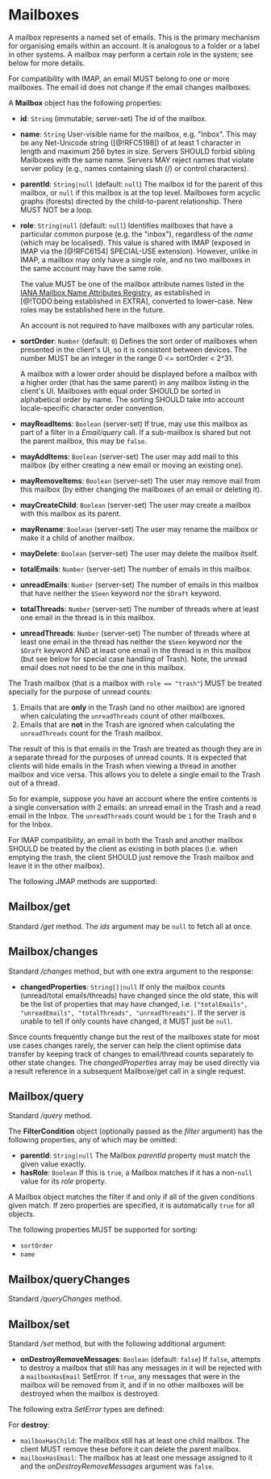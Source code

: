 # Mailboxes

A mailbox represents a named set of emails. This is the primary mechanism for organising emails within an account. It is analogous to a folder or a label in other systems. A mailbox may perform a certain role in the system; see below for more details.

For compatibility with IMAP, an email MUST belong to one or more mailboxes. The email id does not change if the email changes mailboxes.

A **Mailbox** object has the following properties:

- **id**: `String` (immutable; server-set)
  The id of the mailbox.
- **name**: `String`
  User-visible name for the mailbox, e.g. "Inbox". This may be any Net-Unicode string ([@!RFC5198]) of at least 1 character in length and maximum 256 bytes in size. Servers SHOULD forbid sibling Mailboxes with the same name. Servers MAY reject names that violate server policy (e.g., names containing slash (/) or control characters).
- **parentId**: `String|null` (default: `null`)
  The mailbox id for the parent of this mailbox, or `null` if this mailbox is at the top level. Mailboxes form acyclic graphs (forests) directed by the child-to-parent relationship. There MUST NOT be a loop.
- **role**: `String|null` (default: `null`)
  Identifies mailboxes that have a particular common purpose (e.g. the "inbox"), regardless of the *name* (which may be localised). This value is shared with IMAP (exposed in IMAP via the [@!RFC6154] SPECIAL-USE extension). However, unlike in IMAP, a mailbox may only have a single role, and no two mailboxes in the same account may have the same role.

    The value MUST be one of the mailbox attribute names listed in the [IANA Mailbox Name Attributes Registry](TODO), as established in [@!TODO:being established in EXTRA], converted to lower-case. New roles may be established here in the future.

    An account is not required to have mailboxes with any particular roles.

- **sortOrder**: `Number` (default: `0`)
  Defines the sort order of mailboxes when presented in the client's UI, so it
  is consistent between devices. The number MUST be an integer in the range
  0 <= sortOrder < 2^31.

    A mailbox with a lower order should be displayed before a mailbox with a higher order (that has the same parent) in any mailbox listing in the client's UI. Mailboxes with equal order SHOULD be sorted in alphabetical order by name. The sorting SHOULD take into account locale-specific character order convention.
- **mayReadItems**: `Boolean` (server-set)
  If true, may use this mailbox as part of a filter in a *Email/query* call.
  If a sub-mailbox is shared but not the parent mailbox, this may be `false`.
- **mayAddItems**: `Boolean` (server-set)
  The user may add mail to this mailbox (by either creating a new email or moving an existing one).
- **mayRemoveItems**: `Boolean` (server-set)
  The user may remove mail from this mailbox (by either changing the mailboxes of an email or deleting it).
- **mayCreateChild**: `Boolean` (server-set)
  The user may create a mailbox with this mailbox as its parent.
- **mayRename**: `Boolean` (server-set)
  The user may rename the mailbox or make it a child of another mailbox.
- **mayDelete**: `Boolean` (server-set)
  The user may delete the mailbox itself.
- **totalEmails**: `Number` (server-set)
  The number of emails in this mailbox.
- **unreadEmails**: `Number` (server-set)
  The number of emails in this mailbox that have neither the `$Seen` keyword nor the `$Draft` keyword.
- **totalThreads**: `Number` (server-set)
  The number of threads where at least one email in the thread is in this mailbox.
- **unreadThreads**: `Number` (server-set)
  The number of threads where at least one email in the thread has neither the `$Seen` keyword nor the `$Draft` keyword AND at least one email in the thread is in this mailbox (but see below for special case handling of Trash). Note, the unread email does not need to be the one in this mailbox.

The Trash mailbox (that is a mailbox with `role == "trash"`) MUST be treated specially for the purpose of unread counts:

1. Emails that are **only** in the Trash (and no other mailbox) are ignored when calculating the `unreadThreads` count of other mailboxes.
2. Emails that are **not** in the Trash are ignored when calculating the `unreadThreads` count for the Trash mailbox.

The result of this is that emails in the Trash are treated as though they are in a separate thread for the purposes of unread counts. It is expected that clients will hide emails in the Trash when viewing a thread in another mailbox and vice versa. This allows you to delete a single email to the Trash out of a thread.

So for example, suppose you have an account where the entire contents is a single conversation with 2 emails: an unread email in the Trash and a read email in the Inbox. The `unreadThreads` count would be `1` for the Trash and `0` for the Inbox.

For IMAP compatibility, an email in both the Trash and another mailbox SHOULD be treated by the client as existing in both places (i.e. when emptying the trash, the client SHOULD just remove the Trash mailbox and leave it in the other mailbox).

The following JMAP methods are supported:

## Mailbox/get

Standard */get* method. The *ids* argument may be `null` to fetch all at once.

## Mailbox/changes

Standard */changes* method, but with one extra argument to the response:

- **changedProperties**: `String[]|null`
  If only the mailbox counts (unread/total emails/threads) have changed since the old state, this will be the list of properties that may have changed, i.e. `["totalEmails", "unreadEmails", "totalThreads", "unreadThreads"]`. If the server is unable to tell if only counts have changed, it MUST just be `null`.

Since counts frequently change but the rest of the mailboxes state for most use cases changes rarely, the server can help the client optimise data transfer by keeping track of changes to email/thread counts separately to other state changes. The *changedProperties* array may be used directly via a result reference in a subsequent Mailboxe/get call in a single request.

## Mailbox/query

Standard */query* method.

The **FilterCondition** object (optionally passed as the *filter* argument) has the following properties, any of which may be omitted:

- **parentId**: `String|null`
  The Mailbox *parentId* property must match the given value exactly.
- **hasRole**: `Boolean`
  If this is `true`, a Mailbox matches if it has a non-`null` value for its *role* property.

A Mailbox object matches the filter if and only if all of the given conditions given match. If zero properties are specified, it is automatically `true` for all objects.

The following properties MUST be supported for sorting:

- `sortOrder`
- `name`

## Mailbox/queryChanges

Standard */queryChanges* method.

## Mailbox/set

Standard */set* method, but with the following additional argument:

- **onDestroyRemoveMessages**: `Boolean` (default: `false`)
  If `false`, attempts to destroy a mailbox that still has any messages in it will be rejected with a `mailboxHasEmail` SetError. If `true`, any messages that were in the mailbox will be removed from it, and if in no other mailboxes will be destroyed when the mailbox is destroyed.

The following extra *SetError* types are defined:

For **destroy**:

- `mailboxHasChild`: The mailbox still has at least one child mailbox. The
  client MUST remove these before it can delete the parent mailbox.
- `mailboxHasEmail`: The mailbox has at least one message assigned to it and
  the *onDestroyRemoveMessages* argument was `false`.
